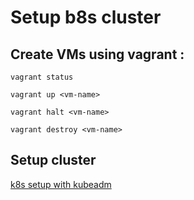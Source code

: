 # Setup b8s cluster 

## Create VMs using vagrant : 

```
vagrant status
```
```
vagrant up <vm-name>
```
```
vagrant halt <vm-name>
```
```
vagrant destroy <vm-name>
```
## Setup cluster

[k8s setup with kubeadm](https://github.com/BAHALLA/vagrant-k8s-setup/blob/main/docs/k8s-setup-with-kubeadm.md) 




